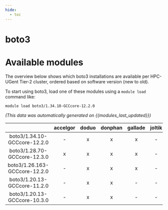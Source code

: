 ```yaml
---
hide:
  - toc
---
```


boto3
=====

# Available modules


The overview below shows which boto3 installations are available per HPC-UGent Tier-2 cluster, ordered based on software version (new to old).

To start using boto3, load one of these modules using a `module load` command like:

```shell
module load boto3/1.34.10-GCCcore-12.2.0
```

*(This data was automatically generated on {{modules_last_updated}})*  

| |accelgor|doduo|donphan|gallade|joltik|shinx|skitty|
| :---: | :---: | :---: | :---: | :---: | :---: | :---: | :---: |
|boto3/1.34.10-GCCcore-12.2.0|-|x|x|x|-|-|-|
|boto3/1.28.70-GCCcore-12.3.0|x|x|x|x|-|x|x|
|boto3/1.26.163-GCCcore-12.2.0|-|x|x|x|-|-|-|
|boto3/1.20.13-GCCcore-11.2.0|-|x|x|-|-|-|-|
|boto3/1.20.13-GCCcore-10.3.0|-|x|x|-|-|-|-|
